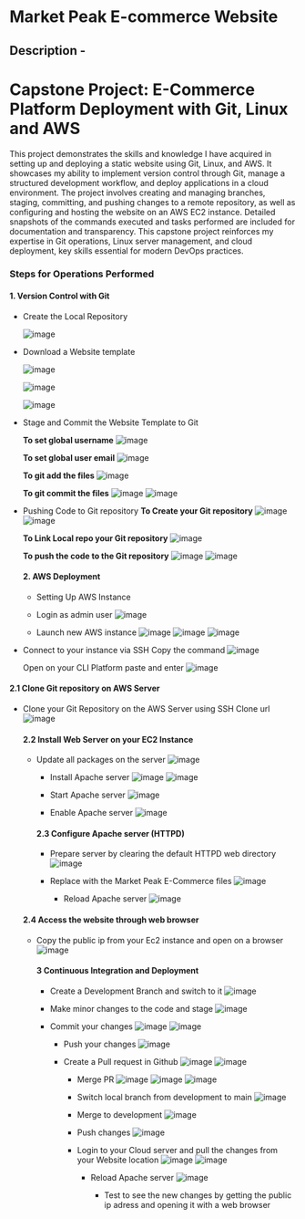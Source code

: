 # Market Peak E-commerce Website

## Description - 

 # Capstone Project: E-Commerce Platform Deployment with Git, Linux and AWS

This project demonstrates the skills and knowledge I have acquired in setting up and deploying a static website using Git, Linux, and AWS. It showcases my ability to implement version control through Git, manage a structured development workflow, and deploy applications in a cloud environment. The project involves creating and managing branches, staging, committing, and pushing changes to a remote repository, as well as configuring and hosting the website on an AWS EC2 instance. Detailed snapshots of the commands executed and tasks performed are included for documentation and transparency. This capstone project reinforces my expertise in Git operations, Linux server management, and cloud deployment, key skills essential for modern DevOps practices.

### Steps for Operations Performed

#### 1. Version Control with Git

- Create the Local Repository
  
  ![image](https://github.com/user-attachments/assets/bb79cf03-4bc6-4fc0-a585-a13fb5b0f1f9)

- Download a Website template
  
  ![image](https://github.com/user-attachments/assets/ff9356bd-2ca3-4469-a34c-ef42cf7deaaf)

  ![image](https://github.com/user-attachments/assets/e8f8fb53-c27a-4564-ba98-4d71e490ecc6)

  ![image](https://github.com/user-attachments/assets/516f31fe-5225-493a-a2b8-78d820538fcb)
  
- Stage and Commit the Website Template to Git

  **To set global username**
  ![image](https://github.com/user-attachments/assets/dda0afe8-0d5d-44a8-93c4-6f232b7aafe7)

  **To set global user email**
  ![image](https://github.com/user-attachments/assets/9b238822-9f58-44ed-8e0f-8d64d6cdc72c)

  **To git add the files**
  ![image](https://github.com/user-attachments/assets/3ecaaa20-dfe6-466f-a222-31a469c5abfd)

  **To git commit the files**
  ![image](https://github.com/user-attachments/assets/d275b889-a474-4b88-95de-392df2e145e3)
  ![image](https://github.com/user-attachments/assets/211c52a8-c3fe-4863-88c3-8cf770bd687a)

- Pushing Code to Git repository
  **To Create your Git repository**
  ![image](https://github.com/user-attachments/assets/66d10243-a56e-4069-9b7d-ba5d5c0c3ddc)
  ![image](https://github.com/user-attachments/assets/d530914f-7c66-46f0-af82-3b2a6ac7b44d)

   **To Link Local repo your Git repository**
  ![image](https://github.com/user-attachments/assets/33784ae3-a524-4887-a65b-411797646f3d)

  **To push the code to the Git repository**
  ![image](https://github.com/user-attachments/assets/538f60ee-2a39-42ba-bd37-64b8bfe0d6eb)
  ![image](https://github.com/user-attachments/assets/70017113-f0ce-4b2d-a58c-f70bab74db41)



  #### 2. AWS Deployment

  - Setting Up AWS Instance
    
  -  Login as admin user
     ![image](https://github.com/user-attachments/assets/1797c603-7336-4545-87fe-1c4b0b9997fe)

    - Launch new AWS instance
     ![image](https://github.com/user-attachments/assets/cd49d4e0-f030-4505-823a-719b1c8646fd)
     ![image](https://github.com/user-attachments/assets/9496e12f-2742-4981-8f29-d223b6b8ee3e)
     ![image](https://github.com/user-attachments/assets/85274cfd-50ea-4be7-8dd1-6b3007b848a8)

- Connect to your instance via SSH
  Copy the command
   ![image](https://github.com/user-attachments/assets/e92ca97a-1059-4769-a70f-c954cf7ea778)

  Open on your CLI Platform paste and enter
  ![image](https://github.com/user-attachments/assets/97301ac1-9def-4315-a9d1-11ddffb38cd6)

  

  
 #### 2.1 Clone Git repository on AWS Server

 - Clone your Git Repository on the AWS Server using SSH Clone url
    ![image](https://github.com/user-attachments/assets/e37cae2d-53dd-49e9-b8e6-e6b70702bdf8)

   #### 2.2 Install Web Server on your EC2 Instance
    - Update all packages on the server
      ![image](https://github.com/user-attachments/assets/7bd56fc4-c361-442f-9d11-8273d46b6f59)
      
      - Install Apache server
        ![image](https://github.com/user-attachments/assets/3d635f96-131e-4488-9f94-5763e3a0c589)
        ![image](https://github.com/user-attachments/assets/1cae6146-e0fb-4f20-8a68-144a97eebfb5)

      - Start Apache server
        ![image](https://github.com/user-attachments/assets/53e0c27a-6bc2-40ea-8bfa-ca5c3cbf0935)

      - Enable Apache server
        ![image](https://github.com/user-attachments/assets/b2cab939-121c-4852-806c-3a252353a553)

      #### 2.3 Configure Apache server (HTTPD)

       - Prepare server by clearing the default HTTPD web directory
         ![image](https://github.com/user-attachments/assets/a8beeafb-9ad7-4e69-acff-fd5f2ce17108)

      - Replace with the Market Peak E-Commerce files
        ![image](https://github.com/user-attachments/assets/03d6af68-ec74-45a2-b83f-9e5a002539c0)

        - Reload Apache server
           ![image](https://github.com/user-attachments/assets/dab4a39e-4cdc-42d1-acfa-4eca7ada21fa)

     #### 2.4 Access the website through web browser

    - Copy the public ip from your Ec2 instance and open on a browser
      ![image](https://github.com/user-attachments/assets/fb472cb9-e46e-4add-8d90-88ddecd2fecd)

      #### 3 Continuous Integration and Deployment

      - Create  a Development Branch and switch to it
        ![image](https://github.com/user-attachments/assets/05dcaeb7-f940-443f-bd62-22cc9491aa8f)

      - Make minor changes to the code and stage
         ![image](https://github.com/user-attachments/assets/f4dd5ab1-f105-49a0-9418-268704c5a999)

      - Commit your changes
         ![image](https://github.com/user-attachments/assets/e1ab0d44-7f60-4da2-a7c3-2745a701fbf2)
         ![image](https://github.com/user-attachments/assets/a3df3599-0442-4c16-8fc9-005b885c456d)

        - Push your changes
          ![image](https://github.com/user-attachments/assets/5b33d5e4-95ad-43a9-b6a7-8c385c810c84)
        - Create a Pull request in Github
           ![image](https://github.com/user-attachments/assets/c9e5d6b6-9caf-4aee-89e1-31aca3b0af97)
           ![image](https://github.com/user-attachments/assets/675fc498-a21f-439e-9924-b1c2d5a04a49)

          - Merge PR
            ![image](https://github.com/user-attachments/assets/fa1aef0c-cd25-482b-9996-e370aeaa690e)
            ![image](https://github.com/user-attachments/assets/c8cc115b-ceb0-43a2-bade-acc72ce9f6ee)
            ![image](https://github.com/user-attachments/assets/95a5d79c-7a86-467f-874a-04abe878201a)

          - Switch local branch from development to main
             ![image](https://github.com/user-attachments/assets/8c24898a-d6df-4e11-bb5b-1c5a0e7a8572)
          - Merge to development
             ![image](https://github.com/user-attachments/assets/06c022b5-80fd-4c13-84aa-985694b2d939)
           - Push changes
              ![image](https://github.com/user-attachments/assets/e2559c5b-6ce9-4e35-9ff8-d867c2d57013)

            - Login to your Cloud server and pull the changes from your Website location
              ![image](https://github.com/user-attachments/assets/96e34fcb-0d68-43b9-bd98-c8a53b4b1d6e)
              ![image](https://github.com/user-attachments/assets/764821d5-420b-45f4-bb65-7df36ff4fc52)


              - Reload Apache server
                ![image](https://github.com/user-attachments/assets/4462d4f5-9c4e-47bd-9fd5-cb25790bd7e7)

                - Test to see the new changes by getting the public ip adress and opening it with a web browser
                  
                   
                

                

           
            



            




          




        
        

      
        



        


   

   

  



     



    

  
  


  

  



